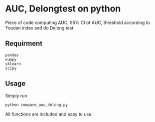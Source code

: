 # AUC, Delongtest on python
Piece of code computing AUC, 95% CI of AUC, threshold according to Youden index and do Delong test.

## Requirment
```
pandas
numpy
sklearn
scipy
```

## Usage
Simply run
```
python compare_auc_delong.py 
```
All functions are included and easy to use.
